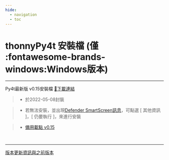 ```yaml
---
hide:
  - navigation
  - toc
---
```


# thonnyPy4t 安裝檔 (僅 :fontawesome-brands-windows:Windows版本)

---------------

Py4t最新版 v0.15安裝檔  [🔽下載連結](https://github.com/beardad1975/py4t/releases/download/v0.15/thonnyPy4t-0.15.exe) 　　

> - 於2022-05-08封裝

> - 若無法安裝，並出現[Defender SmartScreen訊息](assets/images/smart_screen.jpg)，可點選 [ 其他資訊 ]，[ 仍要執行 ]，來進行安裝

> - [備用載點 v0.15](http://nm01.nmes.tyc.edu.tw/py4t_installer/thonnyPy4t-0.15.exe)

<br/>

---------------


[版本更新資訊與之前版本](https://github.com/beardad1975/py4t/releases)








